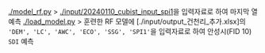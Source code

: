 [./model_rf.py](./model_rf.py) > [./input/20240110_cubist_input_spi1](./input/20240110_cubist_input_spi1)을 입력자료로 하여 마지막 열 예측
[./load_model.py](./load_model.py) > 훈련한 RF 모델에 [./input/output_건천리_추가.xlsx]의 ```'DEM', 'LC', 'AWC', 'ECO', 'SSG', 'SPI1'```을 입력자료로 하여 안성시(FID 10) ```SDI``` 예측